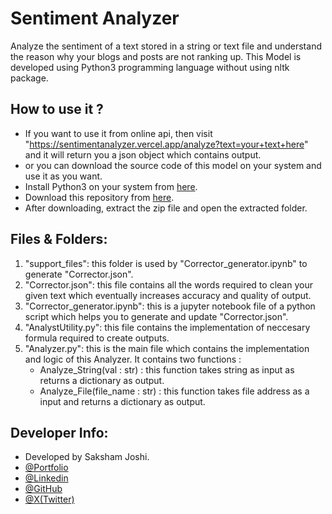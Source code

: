 
# Sentiment Analyzer

Analyze the sentiment of a text stored in a string or text file and understand the reason why your blogs and posts are not ranking up.
This Model is developed using Python3 programming language without using nltk package.



## How to use it ?
 - If you want to use it from online api, then visit "https://sentimentanalyzer.vercel.app/analyze?text=your+text+here" and it will return you a json object which contains output.
 - or you can download the source code of this model on your system and use it as you want.
 - Install Python3 on your system from [here](https://www.python.org/downloads/).
 - Download this repository from [here](https://github.com/saksham-joshi/Sentiment_Analyzer/archive/refs/heads/main.zip).
 - After downloading, extract the zip file and open the extracted folder.
## Files & Folders:
1. "support_files": this folder is used by "Corrector_generator.ipynb" to generate "Corrector.json". 
1. "Corrector.json": this file contains all the words required to clean your given text which eventually increases accuracy and quality of output.
2. "Corrector_generator.ipynb": this is a jupyter notebook file of a python script which helps you to generate and update "Corrector.json".
3. "AnalystUtility.py": this file contains the implementation of neccesary formula required to create outputs.
4. "Analyzer.py": this is the main file which contains the implementation and logic of this Analyzer. It contains two functions : 
    - Analyze_String(val : str) : this function takes string as input as returns a dictionary as output.
    - Analyze_File(file_name : str) : this function takes file address as a input and returns a dictionary as output.
## Developer Info:
- Developed by Saksham Joshi.
- [@Portfolio](https://sakshamjoshi.netlify.app/)
- [@Linkedin](https://www.linkedin.com/in/sakshamjoshi27)
- [@GitHub](https://github.com/saksham-joshi)
- [@X(Twitter)](https://twitter.com/sakshamjoshi27/)

